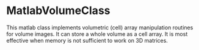 MatlabVolumeClass
=================

This matlab class implements volumetric (cell) array manipulation routines for volume images. It can store a whole volume as a cell array. It is most effective when memory is not sufficient to work on 3D matrices.

